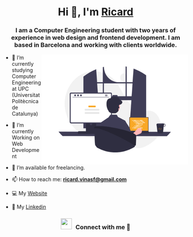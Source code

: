 <h1 align="center">Hi 👋, I'm <a href="https://www.linkedin.com/in/ricard-viñas-a01a29214/" target="blank">
Ricard</a></h1>
<h3 align="center">I am a Computer Engineering student with two years of experience in web design and frontend development. I am based in Barcelona and working with clients worldwide.</h3>

<a target="_blank" align="center">
  <img align="right" top="500" height="300" width="400" alt="GIF" src="dev.png">
</a>

- 🔭 I’m currently studying Computer Engineering at UPC (Universitat Politècnica de Catalunya)</a>

- 🌱 I’m currently Working on Web Development

- 🤝 I’m available for freelancing.

- 📫 How to reach me: **ricard.vinasf@gmail.com**

- 💻 My <a href="https://vinasricard.github.io/VinasRicard/" target="blank">Website</a>

- 💼 My <a href="https://www.linkedin.com/in/ricard-viñas-a01a29214/" target="blank">Linkedin</a>

<h3 align="center" > <img src="https://media.giphy.com/media/iY8CRBdQXODJSCERIr/giphy.gif" width="30" height="30" style="margin-right: 10px;">Connect with me 🤝 </h3>

